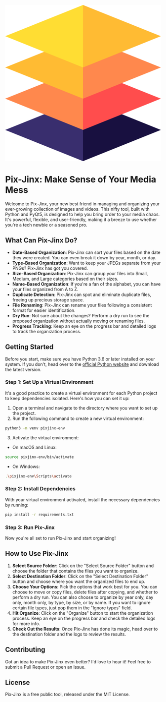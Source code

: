 ![Repo Icon](./icon.png)

# Pix-Jinx: Make Sense of Your Media Mess

Welcome to Pix-Jinx, your new best friend in managing and organizing your ever-growing collection of images and videos. This nifty tool, built with Python and PyQt5, is designed to help you bring order to your media chaos. It's powerful, flexible, and user-friendly, making it a breeze to use whether you're a tech newbie or a seasoned pro.

## What Can Pix-Jinx Do?

- **Date-Based Organization**: Pix-Jinx can sort your files based on the date they were created. You can even break it down by year, month, or day.
- **Type-Based Organization**: Want to keep your JPEGs separate from your PNGs? Pix-Jinx has got you covered.
- **Size-Based Organization**: Pix-Jinx can group your files into Small, Medium, and Large categories based on their sizes.
- **Name-Based Organization**: If you're a fan of the alphabet, you can have your files organized from A to Z.
- **Duplicate Detection**: Pix-Jinx can spot and eliminate duplicate files, freeing up precious storage space.
- **File Renaming**: Pix-Jinx can rename your files following a consistent format for easier identification.
- **Dry Run**: Not sure about the changes? Perform a dry run to see the proposed organization without actually moving or renaming files.
- **Progress Tracking**: Keep an eye on the progress bar and detailed logs to track the organization process.

## Getting Started

Before you start, make sure you have Python 3.6 or later installed on your system. If you don't, head over to the [official Python website](https://www.python.org/downloads/) and download the latest version.

### Step 1: Set Up a Virtual Environment

It's a good practice to create a virtual environment for each Python project to keep dependencies isolated. Here's how you can set it up:

1. Open a terminal and navigate to the directory where you want to set up the project.
2. Run the following command to create a new virtual environment:

```bash
python3 -m venv pixjinx-env
```

3. Activate the virtual environment:

- On macOS and Linux:

```bash
source pixjinx-env/bin/activate
```

- On Windows:

```bash
.\pixjinx-env\Scripts\activate
```

### Step 2: Install Dependencies

With your virtual environment activated, install the necessary dependencies by running:

```bash
pip install -r requirements.txt
```

### Step 3: Run Pix-Jinx

Now you're all set to run Pix-Jinx and start organizing!

## How to Use Pix-Jinx

1. **Select Source Folder**: Click on the "Select Source Folder" button and choose the folder that contains the files you want to organize.
2. **Select Destination Folder**: Click on the "Select Destination Folder" button and choose where you want the organized files to end up.
3. **Choose Your Options**: Pick the options that work best for you. You can choose to move or copy files, delete files after copying, and whether to perform a dry run. You can also choose to organize by year only, day only, month only, by type, by size, or by name. If you want to ignore certain file types, just pop them in the "Ignore types" field.
4. **Hit Organize**: Click on the "Organize" button to start the organization process. Keep an eye on the progress bar and check the detailed logs for more info.
5. **Check Out the Results**: Once Pix-Jinx has done its magic, head over to the destination folder and the logs to review the results.

## Contributing

Got an idea to make Pix-Jinx even better? I'd love to hear it! Feel free to submit a Pull Request or open an Issue.

## License

Pix-Jinx is a free public tool, released under the MIT License.
